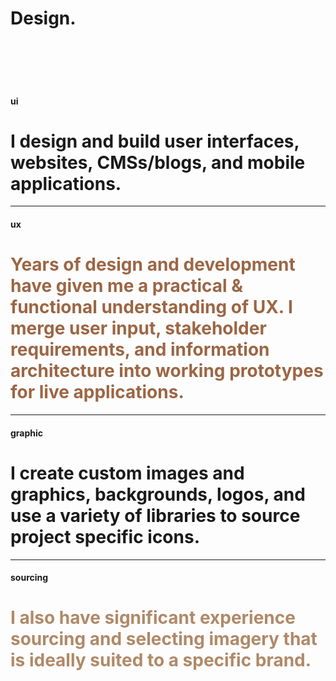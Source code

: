 <div class="container p-5">

<h1 class="display-1 lh-1 ls-1 fw-900">Design.</h1>

<br /> 
<br /> 

<img src="https://picsum.photos/id/199/1200/500" class="w-100 rounded-5 img-full" alt="">

<br />
<br />
<br />

<!-- <h1 class="display-1 lh-1 ls-1 fw-bold min-vh-50">I design and build user interfaces, websites, CMSs/blogs, and mobile applications. <span style="color: #9C6644">Years of design and development have given me a practical & functional understanding of UX. <span style="color: grey">I merge user input, stakeholder requirements, and information architecture into working prototypes for live applications.</span> </span> I create custom images and graphics, backgrounds, logos, and use a variety of libraries to source project specific icons. <span style="color: #B08968">I also have significant experience sourcing and selecting imagery that is ideally suited to a specific brand.</span></h1> -->

<h4 class='fw-bold'>ui</h4>
<h1 class="display-1 lh-1 ls-1 fw-bold min-vh-50">I design and build user interfaces, websites, CMSs/blogs, and mobile applications.</h1>

<hr class='my-4' />

<h4 class='fw-bold'>ux</h4>
<h1 class="display-1 lh-1 ls-1 fw-bold min-vh-50"><span style="color: #9C6644">Years of design and development have given me a practical & functional understanding of UX. I merge user input, stakeholder requirements, and information architecture into working prototypes for live applications.</h1>

<hr class='my-4' />

<h4 class='fw-bold'>graphic</h4>
<h1 class="display-1 lh-1 ls-1 fw-bold min-vh-50">I create custom images and graphics, backgrounds, logos, and use a variety of libraries to source project specific icons.</h1>

<hr class='my-4' />

<h4 class='fw-bold'>sourcing</h4>
<h1 class="display-1 lh-1 ls-1 fw-bold min-vh-50"><span style="color: #B08968">I also have significant experience sourcing and selecting imagery that is ideally suited to a specific brand.</span></h1>


</div>